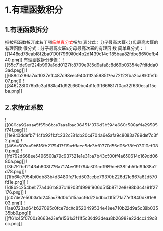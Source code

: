 # 1.有理函数积分
## 1.有理函数拆分
把被积函数拆开成若干项<font color="#ff0000">简单真分式</font>相加
真分式：分子最高次幂<分母最高次幂的有理函数
假分式：分子最高次幂≥分母最高次幂的有理函 数
简单真分式：
![[1448ed78eab18f2ba0100f796980d4b2d1439c14cf185baa82fdbe8650efb440.png]]
有理函数拆分步骤：
![[55c71de9ef224b999a6dd0127fc8709e985d9afa8c8d69b03354e7fdfdda03ad.png]]
![[688cb286a7dc1037efb487c98eec940d1f2a5985f2ea72f22fba2ca890fefb07.png]]
![[846228f076b3c3af688a41d92b660bc4d1fc3ff669817f0ac32f630ecaf15cba.png]]
## 2.求待定系数
![[080da92eaae5f55b6bce7aaa1bac364514376d3b594e660c588af4e29585f74f.png]]
![[1e940ddefb7114fb92f1cfc232c781cb20cd704a6e5afa9c8083a789def7c3f2.png]]
![[46da607aa9b616fb2179417f19adffecc5dc3bf0370d55d05c78fc03010cf080.png]]
![[fd792d668ee6496500a79c937521e1e31ba7b43c500ff4a650614c169dd0680a.png]]
![[3b752bd2143ab608f726a7174ee19f794a301cdf989de638fbb50d9fb38a2d78.png]]![[1fb60c7954bf0db83b4d3480fe71ed503eebe79370b226d21c867a62d570fd1e.png]]
![[d8b9c254beb77a4d61b837c19903f4999f906d515b8712e8e98b3c4a91f27176.png]] 
![[c07de2e50b3a1d245ac79d0bfd15aacf6d22bdbcddf5f71a77eff840d391e803.png]]
![[ae0723ad64b627095d0fce7dc0c8520499534e48ee710b22d9a5c38b03535bb9.png]]![[ff61c45f0700a8663e28efe1561a3f11f5c30d93deaa8b26982e22dcc349c8cc.png]]

